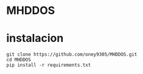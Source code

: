 # MHDDOS



# instalacion

```shell script
git clone https://github.com/oney9305/MHDDOS.git
cd MHDDOS
pip install -r requirements.txt
```
